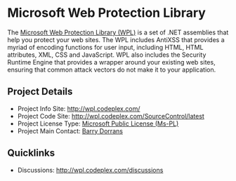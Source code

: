 # Microsoft Web Protection Library

The [Microsoft Web Protection Library (WPL)](http://wpl.codeplex.com/) is a set of .NET assemblies that help you protect your web sites. The WPL includes AntiXSS that provides a myriad of encoding functions for user input, including HTML, HTML attributes, XML, CSS and JavaScript. WPL also includes the Security Runtime Engine that provides a wrapper around your existing web sites, ensuring that common attack vectors do not make it to your application.

## Project Details
* Project Info Site: http://wpl.codeplex.com/ 
* Project Code Site: http://wpl.codeplex.com/SourceControl/latest 
* Project License Type: [Microsoft Public License (Ms-PL)](http://wpl.codeplex.com/license)
* Project Main Contact: [Barry Dorrans](http://www.codeplex.com/site/users/view/bdorrans)

## Quicklinks

* Discussions: http://wpl.codeplex.com/discussions
